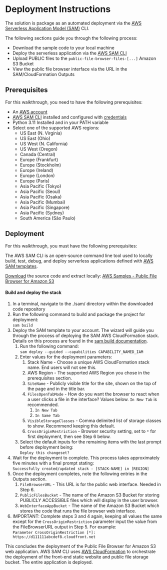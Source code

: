 # Deployment Instructions

The solution is package as an automated deployment via the [AWS Serverless Application Model (SAM)](https://aws.amazon.com/serverless/sam/) CLI.

The following sections guide you through the following process:

- Download the sample code to your local machine
- Deploy the serverless application via the [AWS SAM CLI](https://docs.aws.amazon.com/serverless-application-model/latest/developerguide/serverless-sam-cli-install.html)
- Upload PUBLIC files to the `public-file-browser-files-[...]` Amazon S3 Bucket
- View the public file browser interface via the URL in the SAM/CloudFormation Outputs

## Prerequisites

For this walkthrough, you need to have the following prerequisites:

- An [AWS account](https://portal.aws.amazon.com/billing/signup)
- [AWS SAM CLI](https://docs.aws.amazon.com/serverless-application-model/latest/developerguide/serverless-sam-cli-install.html) installed and configured with [credentials](https://docs.aws.amazon.com/serverless-application-model/latest/developerguide/serverless-getting-started-set-up-credentials.html)
- Python 3.11 Installed and in your PATH variable
- Select one of the supported AWS regions:
  - US East (N. Virginia)
  - US East (Ohio)
  - US West (N. California)
  - US West (Oregon)
  - Canada (Central)
  - Europe (Frankfurt)
  - Europe (Stockholm)
  - Europe (Ireland)
  - Europe (London)
  - Europe (Paris)
  - Asia Pacific (Tokyo)
  - Asia Pacific (Seoul)
  - Asia Pacific (Osaka)
  - Asia Pacific (Mumbai)
  - Asia Pacific (Singapore)
  - Asia Pacific (Sydney)
  - South America (São Paulo)

## Deployment

For this walkthrough, you must have the following prerequisites:

The AWS SAM CLI is an open-source command line tool used to locally build, test, debug, and deploy serverless
applications defined with [AWS SAM templates](https://docs.aws.amazon.com/serverless-application-model/latest/developerguide/sam-specification-template-anatomy.html).

[Download](https://docs.github.com/en/repositories/creating-and-managing-repositories/cloning-a-repository) the source code and extract locally:
[AWS Samples - Public File Browser for Amazon S3](https://github.com/aws-samples/public-file-browser-for-amazon-s3)

#### Build and deploy the stack

1. In a terminal, navigate to the ./sam/ directory within the downloaded code repository
2. Run the following command to build and package the project for deployment:\
`sam build`
3. Deploy the SAM template to your account. The wizard will guide you through the process of deploying the SAM AWS
   CloudFormation stack. Details on this process are found in the [sam build documentation](https://docs.aws.amazon.com/serverless-application-model/latest/developerguide/sam-cli-command-reference-sam-build.html).
   1. Run the following command: \
      `sam deploy --guided --capabilities CAPABILITY_NAMED_IAM`
   2. Enter values for the deployment parameters:
      1. Stack Name - Choose a unique AWS CloudFormation stack name. End users will not see this.
      2. AWS Region - The supported AWS Region you chose in the prerequisites section.
      3. `SiteName` - Publicly visible title for the site, shown on the top of the page and in the title bar.
      4. `FilesOpenTabMode` - How do you want the browser to react when a user clicks a file in the interface? Values
         below. `In New Tab` is recommended.
         1. `In New Tab`
         2. `In Same Tab`
      5. `VisibleStorageClasses` - Comma delimited list of storage classes to show. Recommend keeping this default.
      6. `CrossOriginRestriction` - Browser security setting, set to `*` for first deployment, then see Step 6 below.
   3. Select the default inputs for the remaining items with the last prompt before deployment being: \
      `Deploy this changeset?`
4. Wait for the deployment to complete. This process takes approximately five minutes with a final prompt stating: \
   `Successfully created/updated stack - [STACK-NAME] in [REGION]`
5. Once the deployment completes, note the following entries in the Outputs section.
   1. `FileBrowserURL` - This URL is for the public web interface. Needed in Step 6.
   2. `PublicFilesBucket` - The name of the Amazon S3 Bucket for storing PUBLICLY ACCESSIBLE files which will display in
      the user browser.
   3. `WebInterfaceAppBucket` - The name of the Amazon S3 Bucket which stores the code that runs the file browser web
      interface.
6. IMPORTANT: Complete steps 3 and 4 again, keeping all values the same except for the `CrossOriginRestriction`
   parameter input the value from the FileBrowserURL output in Step 5. For example: \
   `Parameter CrossOriginRestriction [*]: https://d111111abcdef8.cloudfront.net`

This concludes the deployment of the Public File Browser for Amazon S3 web application. AWS SAM CLI uses
[AWS CloudFormation](https://aws.amazon.com/cloudformation/) to orchestrate the deployment of the front-end static website and public file storage bucket.
The entire application is deployed.
